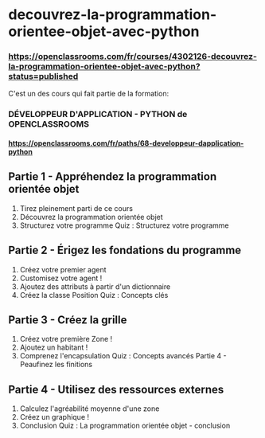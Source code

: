 # decouvrez-la-programmation-orientee-objet-avec-python
### https://openclassrooms.com/fr/courses/4302126-decouvrez-la-programmation-orientee-objet-avec-python?status=published
C'est un des cours qui fait partie de la formation:
### DÉVELOPPEUR D'APPLICATION - PYTHON de OPENCLASSROOMS
#### https://openclassrooms.com/fr/paths/68-developpeur-dapplication-python


## Partie 1 - Appréhendez la programmation orientée objet

1. Tirez pleinement parti de ce cours
2. Découvrez la programmation orientée objet
3. Structurez votre programme
 Quiz : Structurez votre programme
 
## Partie 2 - Érigez les fondations du programme

1. Créez votre premier agent
2. Customisez votre agent !
3. Ajoutez des attributs à partir d'un dictionnaire
4. Créez la classe Position
 Quiz : Concepts clés
 
## Partie 3 - Créez la grille

1. Créez votre première Zone !
2. Ajoutez un habitant !
3. Comprenez l'encapsulation
 Quiz : Concepts avancés
Partie 4 - Peaufinez les finitions
 
## Partie 4 - Utilisez des ressources externes

1. Calculez l'agréabilité moyenne d'une zone
2. Créez un graphique !
3. Conclusion
 Quiz : La programmation orientée objet - conclusion
